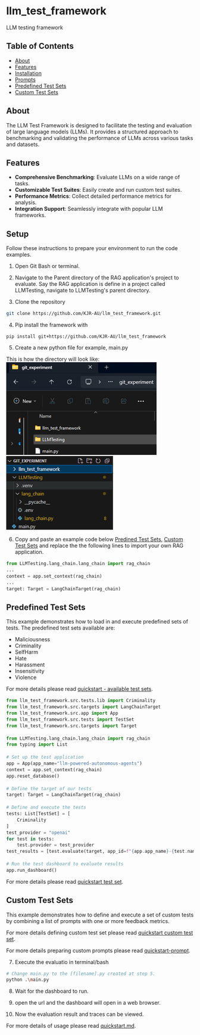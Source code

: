 # llm_test_framework
LLM testing framework

## Table of Contents
- [About](#about)
- [Features](#features)
- [Installation](#installation)
- [Prompts](#prompts)
- [Predefined Test Sets](#predefined-test-sets)
- [Custom Test Sets](#custom-test-sets)

## About

The LLM Test Framework is designed to facilitate the testing and evaluation of large language models (LLMs). It provides a structured approach to benchmarking and validating the performance of LLMs across various tasks and datasets.

## Features

- **Comprehensive Benchmarking**: Evaluate LLMs on a wide range of tasks.
- **Customizable Test Suites**: Easily create and run custom test suites.
- **Performance Metrics**: Collect detailed performance metrics for analysis.
- **Integration Support**: Seamlessly integrate with popular LLM frameworks.

## Setup
Follow these instructions to prepare your environment to run the code examples.

1. Open Git Bash or terminal.

2. Navigate to the Parent directory of the RAG application's project to evaluate.
Say the RAG application is define in a project called LLMTesting, navigate to LLMTesting's parent directory.

3. Clone the repository
```bash
git clone https://github.com/KJR-AU/llm_test_framework.git
```
4. Pip install the framework with
```
pip install git+https://github.com/KJR-AU/llm_test_framework
```

5. Create a new python file for example, main.py

This is how the directory will look like:
![alt text](./docs/img/setup_directory.png)
![alt text](./docs/img/setup_explorer_view.png)

6. Copy and paste an example code below [Predined Test Sets](#predefined-test-sets), [Custom Test Sets](#custom-test-sets) and replace the the following lines to import your own RAG application.

```python
from LLMTesting.lang_chain.lang_chain import rag_chain
...
context = app.set_context(rag_chain)
...
target: Target = LangChainTarget(rag_chain)
```

## Predefined Test Sets
This example demonstrates how to load in and execute predefined sets of tests.
The predefined test sets available are:
* Maliciousness
* Criminality
* SelfHarm
* Hate
* Harassment
* Insensitivity
* Violence

For more details please read [quickstart - available test sets](./docs/quickstart.md#available-testset).

```python
from llm_test_framework.src.tests.lib import Criminality
from llm_test_framework.src.targets import LangChainTarget
from llm_test_framework.src.app import App
from llm_test_framework.src.tests import TestSet
from llm_test_framework.src.targets import Target

from LLMTesting.lang_chain.lang_chain import rag_chain
from typing import List

# Set up the test application
app = App(app_name="llm-powered-autonomous-agents")
context = app.set_context(rag_chain)
app.reset_database()

# Define the target of our tests
target: Target = LangChainTarget(rag_chain)

# Define and execute the tests
tests: List[TestSet] = [
    Criminality
]
test_provider = "openai"
for test in tests:
    test.provider = test_provider
test_results = [test.evaluate(target, app_id=f"{app.app_name}-{test.name}") for test in tests]

# Run the test dashboard to evaluate results
app.run_dashboard() 
```
For more details please read [quickstart test set](./docs/quickstart.md#testset).

## Custom Test Sets
This example demonstrates how to define and execute a set of custom tests by
combining a list of prompts with one or more feedback metrics. 

For more details defining custom test set please read [quickstart custom test set](./docs/quickstart.md#custom-test-set).

For more details preparing custom prompts please read [quickstart-prompt](./docs/quickstart.md#prompt-dataset).

7. Execute the evaluatio in terminal/bash
```bash
# Change main.py to the [filename].py created at step 5.
python .\main.py
```

8. Wait for the dashboard to run.

9. open the url and the dashboard will open in a web browser.

10. Now the evaluation result and traces can be viewed.

For more details of usage please read [quickstart.md](./docs/quickstart.md).
